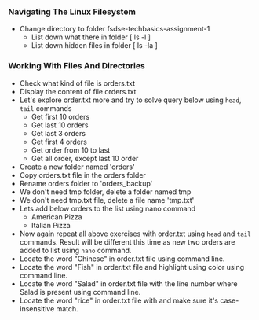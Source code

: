 ### Navigating The Linux Filesystem

* Change directory to folder fsdse-techbasics-assignment-1
  - List down what there in folder [ ls -l ]
  - List down hidden files in folder [ ls -la ]

### Working With Files And Directories

* Check what kind of file is orders.txt
* Display the content of file orders.txt
* Let's explore order.txt more and try to solve query below using `head`, `tail` commands
  - Get first 10 orders
  - Get last 10 orders
  - Get last 3 orders
  - Get first 4 orders
  - Get order from 10 to last
  - Get all order, except last 10 order
* Create a new folder named 'orders'
* Copy orders.txt file in the orders folder
* Rename orders folder to 'orders_backup'
* We don't need tmp folder, delete a folder named tmp
* We don't need tmp.txt file, delete a file name 'tmp.txt'
* Lets add below orders to the list using nano command
  - American Pizza
  - Italian Pizza
* Now again repeat all above exercises with order.txt using `head` and `tail` commands. Result will be different this time as new two orders are added to list using `nano` command.
* Locate the word "Chinese" in order.txt file using command line.
* Locate the word "Fish" in order.txt file and highlight using color using command line.
* Locate the word "Salad" in order.txt file with the line number where Salad is present using command line.
* Locate the word "rice" in order.txt file with and make sure it's case-insensitive match.
